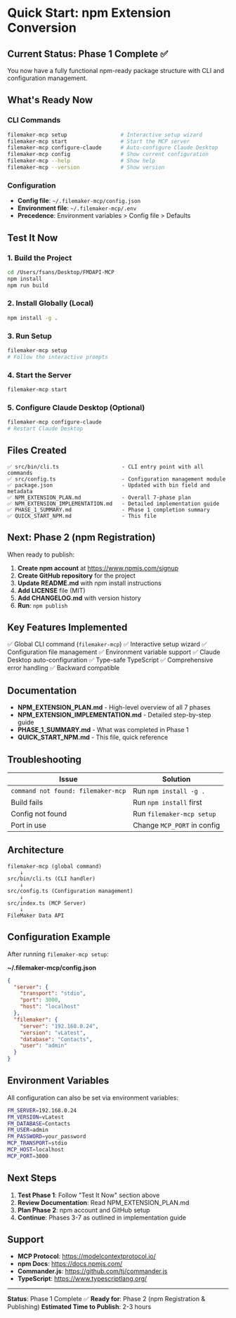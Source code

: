 # Quick Start: npm Extension Conversion

## Current Status: Phase 1 Complete ✅

You now have a fully functional npm-ready package structure with CLI and configuration management.

## What's Ready Now

### CLI Commands
```bash
filemaker-mcp setup                 # Interactive setup wizard
filemaker-mcp start                 # Start the MCP server
filemaker-mcp configure-claude      # Auto-configure Claude Desktop
filemaker-mcp config                # Show current configuration
filemaker-mcp --help                # Show help
filemaker-mcp --version             # Show version
```

### Configuration
- **Config file**: `~/.filemaker-mcp/config.json`
- **Environment file**: `~/.filemaker-mcp/.env`
- **Precedence**: Environment variables > Config file > Defaults

## Test It Now

### 1. Build the Project
```bash
cd /Users/fsans/Desktop/FMDAPI-MCP
npm install
npm run build
```

### 2. Install Globally (Local)
```bash
npm install -g .
```

### 3. Run Setup
```bash
filemaker-mcp setup
# Follow the interactive prompts
```

### 4. Start the Server
```bash
filemaker-mcp start
```

### 5. Configure Claude Desktop (Optional)
```bash
filemaker-mcp configure-claude
# Restart Claude Desktop
```

## Files Created

```
✅ src/bin/cli.ts                    - CLI entry point with all commands
✅ src/config.ts                     - Configuration management module
✅ package.json                      - Updated with bin field and metadata
✅ NPM_EXTENSION_PLAN.md             - Overall 7-phase plan
✅ NPM_EXTENSION_IMPLEMENTATION.md   - Detailed implementation guide
✅ PHASE_1_SUMMARY.md                - Phase 1 completion summary
✅ QUICK_START_NPM.md                - This file
```

## Next: Phase 2 (npm Registration)

When ready to publish:

1. **Create npm account** at https://www.npmjs.com/signup
2. **Create GitHub repository** for the project
3. **Update README.md** with npm install instructions
4. **Add LICENSE** file (MIT)
5. **Add CHANGELOG.md** with version history
6. **Run**: `npm publish`

## Key Features Implemented

✅ Global CLI command (`filemaker-mcp`)
✅ Interactive setup wizard
✅ Configuration file management
✅ Environment variable support
✅ Claude Desktop auto-configuration
✅ Type-safe TypeScript
✅ Comprehensive error handling
✅ Backward compatible

## Documentation

- **NPM_EXTENSION_PLAN.md** - High-level overview of all 7 phases
- **NPM_EXTENSION_IMPLEMENTATION.md** - Detailed step-by-step guide
- **PHASE_1_SUMMARY.md** - What was completed in Phase 1
- **QUICK_START_NPM.md** - This file, quick reference

## Troubleshooting

| Issue | Solution |
|-------|----------|
| `command not found: filemaker-mcp` | Run `npm install -g .` |
| Build fails | Run `npm install` first |
| Config not found | Run `filemaker-mcp setup` |
| Port in use | Change `MCP_PORT` in config |

## Architecture

```
filemaker-mcp (global command)
    ↓
src/bin/cli.ts (CLI handler)
    ↓
src/config.ts (Configuration management)
    ↓
src/index.ts (MCP Server)
    ↓
FileMaker Data API
```

## Configuration Example

After running `filemaker-mcp setup`:

**~/.filemaker-mcp/config.json**
```json
{
  "server": {
    "transport": "stdio",
    "port": 3000,
    "host": "localhost"
  },
  "filemaker": {
    "server": "192.168.0.24",
    "version": "vLatest",
    "database": "Contacts",
    "user": "admin"
  }
}
```

## Environment Variables

All configuration can also be set via environment variables:

```bash
FM_SERVER=192.168.0.24
FM_VERSION=vLatest
FM_DATABASE=Contacts
FM_USER=admin
FM_PASSWORD=your_password
MCP_TRANSPORT=stdio
MCP_HOST=localhost
MCP_PORT=3000
```

## Next Steps

1. **Test Phase 1**: Follow "Test It Now" section above
2. **Review Documentation**: Read NPM_EXTENSION_PLAN.md
3. **Plan Phase 2**: npm account and GitHub setup
4. **Continue**: Phases 3-7 as outlined in implementation guide

## Support

- **MCP Protocol**: https://modelcontextprotocol.io/
- **npm Docs**: https://docs.npmjs.com/
- **Commander.js**: https://github.com/tj/commander.js
- **TypeScript**: https://www.typescriptlang.org/

---

**Status**: Phase 1 Complete ✅
**Ready for**: Phase 2 (npm Registration & Publishing)
**Estimated Time to Publish**: 2-3 hours
